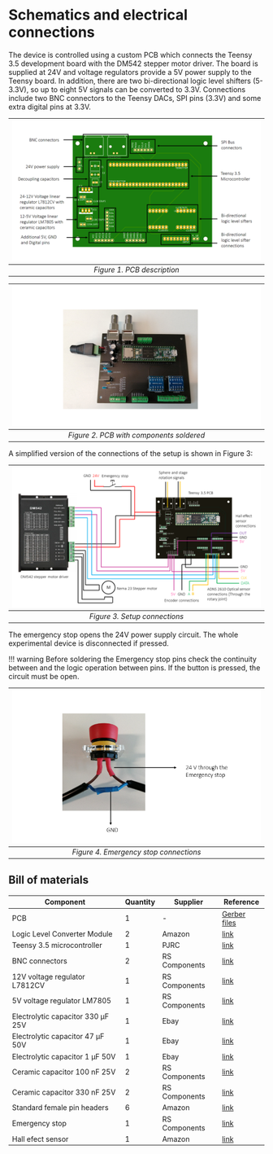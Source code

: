 # Schematics and electrical connections

The device is controlled using a custom PCB which connects the Teensy 3.5 development board with the DM542 stepper motor driver. The board is supplied at 24V and voltage regulators provide a 5V power supply to the Teensy board. In addition, there are two bi-directional logic level shifters (5-3.3V), so up to eight 5V signals can be converted to 3.3V. Connections include two BNC connectors to the Teensy DACs, SPI pins (3.3V) and some extra digital pins at 3.3V.  

| ![Figure1](img/Fig1-Electrical-Connections.png) |
|:--:|
| *Figure 1. PCB description* |

| ![Figure2](img/Fig2-Electrical-Connections.png) |
|:--:|
| *Figure 2. PCB with components soldered* |


A simplified version of the connections of the setup is shown in Figure 3:

| ![Figure3](img/Fig3-Electrical-Connections.png) |
|:--:|
| *Figure 3. Setup connections* |

The emergency stop opens the 24V power supply circuit. The whole experimental device is disconnected if pressed.

!!! warning
    Before soldering the Emergency stop pins check the continuity between and the logic operation between pins. If the button is pressed, the circuit must be open.

| ![Figure4](img/Fig4-Electrical-Connections.png) |
|:--:|
| *Figure 4. Emergency stop connections* |

## Bill of materials
|                Component                	| Quantity 	|       Supplier      	|                                                                                Reference                                                                                	|
|---------------------------------------	|--------	|-------------------	|-----------------------------------------------------------------------------------------------------------------------------------------------------------------------	 |
| PCB                                     	|    1     	|    -                	| [Gerber files](files/Gerber%20files.zip)                                                                                                            				         |
|    Logic Level Converter Module         	|    2     	|    Amazon           	| [link](https://www.amazon.co.uk/gp/product/B0148BLZGE/ref=ppx_yo_dt_b_asin_title_o05_s00)                                                                 	|
|    Teensy 3.5 microcontroller          	|    1     	|    PJRC             	|    [link](https://www.pjrc.com/store/teensy35.html)                                                                                                                             	|
|    BNC connectors                       	|    2     	|    RS Components    	|    [link](https://uk.rs-online.com/web/p/coaxial-connectors/7100453/)                                                                                                           	|
|    12V voltage regulator L7812CV        	|    1     	|    RS Components    	|    [link](https://uk.rs-online.com/web/p/linear-voltage-regulators/7931355/)                                                                                                    	|
|    5V voltage regulator LM7805          	|    1     	|    RS Components    	|    [link](https://uk.rs-online.com/web/p/linear-voltage-regulators/7968060/)                                                                                                   	|
|    Electrolytic capacitor 330 μF 25V    	|    1     	|    Ebay             	|    [link](https://www.ebay.co.uk/c/16029438608?iid=303554359855)                                                                                                                	|
|    Electrolytic capacitor 47 μF 50V      	|    1     	|    Ebay             	|    [link](https://www.ebay.co.uk/c/16029438608?iid=303554359855)                                                                                                                	|
|    Electrolytic capacitor 1 μF 50V       	|    1     	|    Ebay             	|    [link](https://www.ebay.co.uk/c/16029438608?iid=303554359855)                                                                                                                	|
|    Ceramic capacitor 100 nF 25V         	|    2     	|    RS Components    	|    [link](https://uk.rs-online.com/web/p/mlccs-multilayer-ceramic-capacitors/5381203/)                                                                                          	|
|    Ceramic capacitor 330 nF 25V         	|    2     	|    RS Components    	|    [link](https://uk.rs-online.com/web/p/mlccs-multilayer-ceramic-capacitors/1726542/)                                                                                          	|
|    Standard female pin headers          	| 6        	|    Amazon           	|    [link](https://www.amazon.co.uk/Aussel-Pieces-Breakaway-Connector-Arduino-PIN-2-20PCS/dp/B01M69EA9O/ref=sr_1_3)    	|
|    Emergency stop                       	|    1     	|    RS Components    	| [link](https://uk.rs-online.com/web/p/emergency-stop-push-buttons/4774890)                                                                                                         |
| Hall efect sensor                       	|    1     	|    Amazon           	| [link](https://www.amazon.co.uk/gp/product/B06XHG9CYN/ref=ppx_yo_dt_b_asin_title_o07_s00)                                                                     	|

